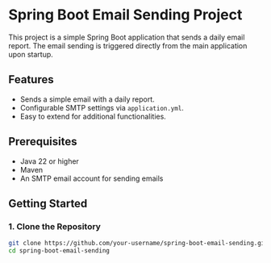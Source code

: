 # Spring Boot Email Sending Project

This project is a simple Spring Boot application that sends a daily email report. The email sending is triggered directly from the main application upon startup.

## Features

- Sends a simple email with a daily report.
- Configurable SMTP settings via `application.yml`.
- Easy to extend for additional functionalities.

## Prerequisites

- Java 22 or higher
- Maven
- An SMTP email account for sending emails

## Getting Started

### 1. Clone the Repository

```bash
git clone https://github.com/your-username/spring-boot-email-sending.git
cd spring-boot-email-sending
